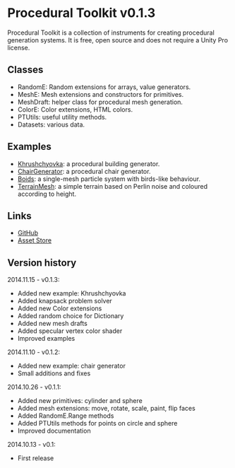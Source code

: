 # Procedural Toolkit v0.1.3

Procedural Toolkit is a collection of instruments for creating procedural generation systems. It is free, open source and does not require a Unity Pro license.

## Classes
* RandomE: Random extensions for arrays, value generators.
* MeshE: Mesh extensions and constructors for primitives.
* MeshDraft: helper class for procedural mesh generation.
* ColorE: Color extensions, HTML colors.
* PTUtils: useful utility methods.
* Datasets: various data.

## Examples
* [Khrushchyovka](http://syomus.com/ProceduralToolkit/Khrushchyovka.html): a procedural building generator.
* [ChairGenerator](http://syomus.com/ProceduralToolkit/ChairGenerator.html): a procedural chair generator.
* [Boids](http://syomus.com/ProceduralToolkit/Boids.html): a single-mesh particle system with birds-like behaviour.
* [TerrainMesh](http://syomus.com/ProceduralToolkit/TerrainMesh.html): a simple terrain based on Perlin noise and coloured according to height.

## Links
* [GitHub](https://github.com/Syomus/ProceduralToolkit)
* [Asset Store](https://www.assetstore.unity3d.com/#!/content/16508)

## Version history
2014.11.15 - v0.1.3:
* Added new example: Khrushchyovka
* Added knapsack problem solver
* Added new Color extensions
* Added random choice for Dictionary
* Added new mesh drafts
* Added specular vertex color shader
* Improved examples

2014.11.10 - v0.1.2:
* Added new example: chair generator
* Small additions and fixes

2014.10.26 - v0.1.1:
* Added new primitives: cylinder and sphere
* Added mesh extensions: move, rotate, scale, paint, flip faces
* Added RandomE.Range methods
* Added PTUtils methods for points on circle and sphere
* Improved documentation

2014.10.13 - v0.1:
* First release